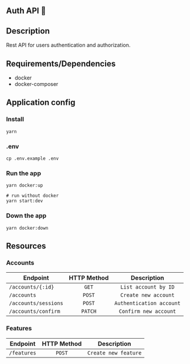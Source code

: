## Auth API 🔐

## Description

Rest API for users authentication and authorization.

## Requirements/Dependencies

- docker
- docker-composer

## Application config

### Install

    yarn

### .env

    cp .env.example .env

### Run the app

    yarn docker:up

    # run without docker
    yarn start:dev

### Down the app

    yarn docker:down

## Resources

### Accounts

| Endpoint             | HTTP Method |       Description        |
| -------------------- | :---------: | :----------------------: |
| `/accounts/{:id}`    |    `GET`    |   `List account by ID`   |
| `/accounts`          |   `POST`    |   `Create new account`   |
| `/accounts/sessions` |   `POST`    | `Authentication account` |
| `/accounts/confirm`  |   `PATCH`   |  `Confirm new account`   |

### Features

| Endpoint    | HTTP Method |     Description      |
| ----------- | :---------: | :------------------: |
| `/features` |   `POST`    | `Create new feature` |
